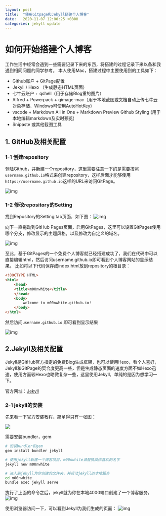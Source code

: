 ```yaml
---
layout: post
title:  "使用Gitpage和Jekyll搭建个人博客"
date:   2020-11-07 12:00:25 +0800
categories: jekyll update
---
```

# 如何开始搭建个人博客
工作生活中经常会遇到一些需要记录下来的东西，将搭建的过程记录下来以备和我遇到相同问题的同学参考。
本人使用Mac，搭建过程中主要使用到的工具如下：
* Github账户 + GitPage配置
* Jekyll / Hexo （生成静态HTML页面）
* 七牛云账户 + qshell（用于存储Blog重的图片）
* Alfred + Powerpack + qimage-mac（用于本地截图或文档自动上传七牛云对象存储，Windows可使用AutoHotKey）
* vscode + Markdown All in One + Markdown Preview Github Styling (用于本地编辑markdown及实时预览)
* Snipaste 或其他截图工具


## 1. GitHub及相关配置
### 1-1 创建repository
登陆Github，并新建一个repository，这里需要注意一下的是需要按照`username.github.io`格式来创建repository，这样后面才能够使用`https://username.github.io`这样的URL来访问GitPage。

![img](http://qjgzlme4a.hb-bkt.clouddn.com/img/create_github_repo.png)

### 1-2 修改repository的Setting
找到Repository的Setting tab页面，如下图：
![img](http://qjgzlme4a.hb-bkt.clouddn.com/img/20201108_github_setting.png)


向下一直拖动到GitHub Pages页面，启用GitPages，这里可以设置GitPages使用哪个分支，修改显示的主题风格，以及修改为自定义的域名。

![img](http://qjgzlme4a.hb-bkt.clouddn.com/img/20201108_github_page_setting.png)

至此，基于GitPages的一个免费个人博客就已经搭建成功了，我们在代码中可以直接编辑html，然后访问username.github.io即可看到个人博客网站的显示结果。
比如将以下代码保存成index.html放到repository的根目录：
```html
<!DOCTYPE HTML>
<html>
	<head>
	<title>m00nwhite</title>
	</head>
	<body>
		welcome to m00nwhite.github.io! 
	</body>
</html>
```
然后访问`username.github.io` 即可看到显示结果

![img](http://qjgzlme4a.hb-bkt.clouddn.com/img/20201108_github_test_index.png)



## 2.Jekyll及相关配置
Jekyll是GitHub官方指定的免费Blog生成框架，也可以使用Hexo，看个人喜好，Jekyll和GitPage的契合度更高一些，但是生成静态页面的速度方面不如Hexo迅速，使用方面较Hexo也略微复杂一些，这里使用Jekyll，单纯的是因为想学习一下。

官方网址：[Jekyll](https://jekyllrb.com/)

### 2-1 jekyll的安装
先来看一下官方安装教程，简单得只有一张图：

![](http://qjgzlme4a.hb-bkt.clouddn.com/img/20201108_jekyll_install.png)

需要安装bundler，gem
```bash
# 安装bundler和gem
gem install bundler jekyll

# 使用jekyll新建一个博客项目，m00nwhite请替换成你喜欢的名字
jekyll new m00nwhite

# 进入到jekyll为你创建的文件夹，并启动jekyll的本地服务
cd m00nwhite
bundle exec jekyll serve
```

执行了上面的命令之后，jekyll就为你在本地4000端口创建了一个博客服务。
![img](http://qjgzlme4a.hb-bkt.clouddn.com/img/20201108_jekyll_local_server.png)

使用浏览器访问一下，可以看到Jekyll为我们生成的页面：
![img](http://qjgzlme4a.hb-bkt.clouddn.com/img/20201108_local_jekyll_server_started.png)




